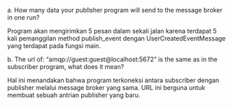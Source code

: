a. How many data your publlsher program will send to the message broker in one run?

Program akan mengirimkan 5 pesan dalam sekali jalan karena terdapat 5 kali pemanggilan method publish_event dengan UserCreatedEventMessage yang terdapat pada fungsi main.

b. The url of: “amqp://guest:guest@localhost:5672” is the same as in the subscriber program, what does it mean?

Hal ini menandakan bahwa program terkoneksi antara subscriber dengan publisher melalui message broker yang sama. URL ini berguna untuk membuat sebuah antrian publisher yang baru.
